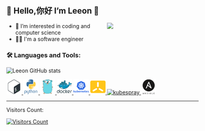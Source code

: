  ## 🎲 Hello,你好 I’m Leeon 👋

<img align='right' src="giphy.webp" width="240">

- 👀 I’m interested in coding and computer science
- 🧑‍💻 I'm a software engineer



### 🛠️ Languages and Tools:

![Leeon GitHub stats](https://github-readme-stats.vercel.app/api?username=leeonfu&show_icons=true&theme=transparent)

<p align="left"> 
  <a href="https://www.gnu.org/software/bash/manual/bash.html" target="_blank">
    <img src="https://raw.githubusercontent.com/devicons/devicon/master/icons/bash/bash-original.svg" alt="bash" width="40" height="40"/>
  </a>
  <a href="https://www.python.org/" target="_blank">
    <img src="https://raw.githubusercontent.com/devicons/devicon/master/icons/python/python-original-wordmark.svg" alt="python" width="40" height="40"/>
  </a>
  <a href="https://golang.org" target="_blank">
    <img src="https://raw.githubusercontent.com/devicons/devicon/master/icons/go/go-original.svg" alt="go" width="40" height="40"/>
  </a>
  <a href="https://www.docker.com/" target="_blank">
    <img src="https://raw.githubusercontent.com/devicons/devicon/master/icons/docker/docker-original-wordmark.svg" alt="docker" width="40" height="40"/>
  </a>
  <a href="https://kubernetes.io/" target="_blank">
    <img src="https://raw.githubusercontent.com/devicons/devicon/master/icons/kubernetes/kubernetes-plain-wordmark.svg" alt="kubernetes" width="40" height="40"/>
  </a>
  <a href="https://k3s.io/" target="_blank">
    <img src="https://raw.githubusercontent.com/devicons/devicon/master/icons/k3s/k3s-original.svg" alt="k3s" width="40" height="40"/>
  </a>
  <a href="https://kubespray.io/" target="_blank">
    <img src="https://raw.githubusercontent.com/kubernetes-sigs/kubespray/master/logo/logo-clear.svg" alt="kubespray" width="40" height="40"/>
  </a>
  <a href="https://www.ansible.com/" target="_blank">
    <img src="https://raw.githubusercontent.com/devicons/devicon/master/icons/ansible/ansible-original-wordmark.svg" alt="ansible" width="40" height="40"/>
  </a>
</p>

---

Visitors Count:

[![Visitors Count](https://profile-counter.glitch.me/{leeonfu}/count.svg)](https://github.com/leeonfu)

